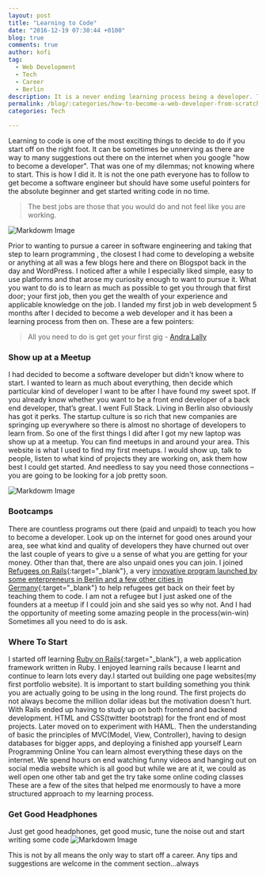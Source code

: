 ```yaml
---
layout: post
title: "Learning to Code"
date: "2016-12-19 07:30:44 +0100"
blog: true
comments: true
author: kofi
tag:
  - Web Development
  - Tech
  - Career
  - Berlin
description: It is a never ending learning process being a developer. The challenge for most people like myself was where to start. These are a few pointers that COULD help out.
permalink: /blog/:categories/how-to-become-a-web-developer-from-scratch-learn-programming/
categories: Tech

---
```

Learning to code is one of the most exciting things to decide to do if you start off on the right foot. It can be sometimes be unnerving as there are way to many suggestions out there on the internet when you google "how to become a developer". That was one of my dilemmas; not knowing where to start. This is how I did it. It is not the one path everyone has to follow to get become a software engineer but should have some useful pointers for the absolute beginner and get started writing code in no time.
<blockquote> The best jobs are those that you would do and not feel like you are working.</blockquote>

![Markdowm Image](https://media.giphy.com/media/13HgwGsXF0aiGY/giphy.gif)

Prior to wanting to pursue a career in software engineering and taking that step to learn programming , the closest I had come to developing a website or anything at all was a few blogs here and there on Blogspot back in the day and WordPress. I noticed after a while I especially liked simple, easy to use platforms and that arose my curiosity enough to want to pursue it. What you want to do is to learn as much as possible to get you through that first door; your first job, then you get the wealth of your experience and applicable knowledge on the job. I landed my first job in web development 5 months after I decided to become a web developer and it has been a learning process from then on. These are a few pointers:
<blockquote> All you need to do is get get your first gig - <a href="https://andralally.wordpress.com/" target="_blank">Andra Lally</a> </blockquote>

### Show up at a Meetup
I had decided to become a software developer but didn't know where to start. I wanted to learn as much about everything, then decide which particular kind of developer I want to be after I have found my sweet spot.  If you already know whether you want to be a front end developer of a back end developer, that’s great. I went Full Stack. Living in Berlin also obviously has got it perks. The startup culture is so rich that new companies are springing up everywhere so there is almost no shortage of developers to learn from. So one of the first things I did after I got my new laptop was show up at a meetup. You can find meetups in and around your area. This website is what I used to find my first meetups. I would show up, talk to people, listen to what kind of projects they are working on, ask them how best I could get started. And needless to say you need those connections – you are going to be looking for a job pretty soon.


![Markdowm Image](https://media.giphy.com/media/mK5m72AQLd0VG/giphy.gif)


### Bootcamps
There are countless programs out there (paid and unpaid)  to teach you how to become a developer. Look up on the internet for good ones around your area, see what kind and quality of developers they have churned out over the last couple of years to give u a sense of what you are getting for your money. Other than that, there are also unpaid ones you can join. I joined [Refugees on Rails](http://refugeesonrails.org){:target="_blank"}, a very [innovative program launched by some enterpreneurs in Berlin and a few other cities in Germany](http://mashable.com/2015/10/14/entrepreneurs-launch-coding-school-for-refugees-in-germany/#s1rDBBgMkEqG){:target="_blank"} to help refugees get back on their feet by teaching them to code. I am not a refugee but I just asked one of the founders at a meetup if I could join and she said yes so why not. And I had the opportunity of meeting some amazing people in the process(win-win) Sometimes all you need to do is ask.

### Where To Start
I started off learning [Ruby on Rails](http://rubyonrails.org/){:target="_blank"}, a web application framework written in Ruby. I enjoyed learning rails because I learnt and continue to learn lots every day.I started out building one page websites(my first portfolio website). It is important to start building something you think you are actually going to be using in the long round. The first projects do not always become the million dollar ideas but the motivation doesn't hurt. With Rails ended up having to study up on both frontend and backend development. HTML and CSS(twitter bootstrap) for the front end of most projects. Later moved on to experiment with HAML. Then the understanding of basic the principles of  MVC(Model, View, Controller), having to design databases for bigger apps, and deploying a finished app yourself
Learn Programming Online
You can learn almost everything these days on the internet. We spend hours on end watching funny videos and hanging out on social media website which is all good but while we are at it, we could as well open one other tab and get the try take some online coding classes  These are a few of the sites that helped me enormously to have a more structured approach to my learning process.


### Get Good Headphones
Just get good headphones, get good music, tune the noise out and start writing some code
![Markdowm Image](https://media.giphy.com/media/10sXZJrscV94aY/giphy.gif)

This is not by all means the only way to start off a career. Any tips and suggestions are welcome in the comment section...always
